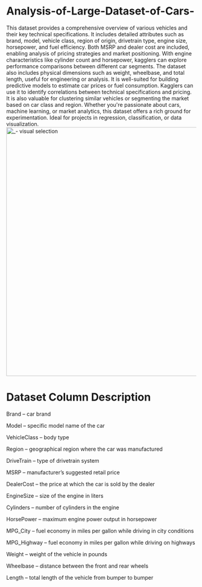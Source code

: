 # Analysis-of-Large-Dataset-of-Cars-
This dataset provides a comprehensive overview of various vehicles and their key technical specifications. It includes detailed attributes such as brand, model, vehicle class, region of origin, drivetrain type, engine size, horsepower, and fuel efficiency. Both MSRP and dealer cost are included, enabling analysis of pricing strategies and market positioning. With engine characteristics like cylinder count and horsepower, kagglers can explore performance comparisons between different car segments. The dataset also includes physical dimensions such as weight, wheelbase, and total length, useful for engineering or analysis. It is well-suited for building predictive models to estimate car prices or fuel consumption. Kagglers can use it to identify correlations between technical specifications and pricing. It is also valuable for clustering similar vehicles or segmenting the market based on car class and region. Whether you're passionate about cars, machine learning, or market analytics, this dataset offers a rich ground for experimentation. Ideal for projects in regression, classification, or data visualization.
<img width="726" height="660" alt="_- visual selection" src="https://github.com/user-attachments/assets/663efd69-ccdd-4eff-92ef-074724f90b44" />

# Dataset Column Description
Brand – car brand

Model – specific model name of the car

VehicleClass – body type

Region – geographical region where the car was manufactured

DriveTrain – type of drivetrain system

MSRP – manufacturer’s suggested retail price

DealerCost – the price at which the car is sold by the dealer

EngineSize – size of the engine in liters

Cylinders – number of cylinders in the engine

HorsePower – maximum engine power output in horsepower

MPG_City – fuel economy in miles per gallon while driving in city conditions

MPG_Highway – fuel economy in miles per gallon while driving on highways

Weight – weight of the vehicle in pounds

Wheelbase – distance between the front and rear wheels

Length – total length of the vehicle from bumper to bumper
